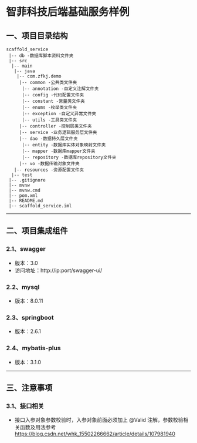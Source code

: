 # 智菲科技后端基础服务样例

## 一、项目目录结构
```
scaffold_service
 |-- db -数据库脚本资料文件夹
 |-- src
  |-- main
   |-- java
    |-- com.zfkj.demo
     |-- common -公共类文件夹
      |-- annotation -自定义注解文件夹
      |-- config -代码配置文件夹
      |-- constant -常量类文件夹
      |-- enums -枚举类文件夹
      |-- exception -自定义异常文件夹
      |-- utils -工具类文件夹
     |-- controller -控制层类文件夹
     |-- service -业务逻辑服务层文件夹
     |-- dao -数据持久层文件夹
      |-- entity -数据库实体对象映射文件夹
      |-- mapper -数据库mapper文件夹
      |-- repository -数据库repository文件夹
     |-- vo -数据传输对象文件夹
   |-- resources -资源配置文件夹
  |-- test
 |-- .gitignore
 |-- mvnw
 |-- mvnw.cmd
 |-- pom.xml
 |-- README.md
 |-- scaffold_service.iml
```

---

## 二、项目集成组件
### 2.1、swagger
* 版本：3.0
* 访问地址：http://ip:port/swagger-ui/

### 2.2、mysql 
* 版本：8.0.11

### 2.3、springboot
* 版本：2.6.1

### 2.4、mybatis-plus
* 版本：3.1.0

---

## 三、注意事项
### 3.1、接口相关
* 接口入参对象参数校验时，入参对象前面必须加上 @Valid 注解，参数校验相关函数及用法参考
  https://blog.csdn.net/whk_15502266662/article/details/107981940
  



